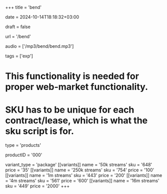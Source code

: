 +++
title = 'bend'

date = 2024-10-14T18:18:32+03:00

draft = false

url = '/bend'

audio = ['/mp3/bend/bend.mp3']

tags = ['exp']

# This functionality is needed for proper web-market functionality.
# SKU has to be unique for each contract/lease, which is what the sku script is for.

type = 'products'

productID = '000'

variant_type = 'package'
[[variants]]
name = '50k streams'
sku = '648'
price = '35'
[[variants]]
name = '250k streams'
sku = '754'
price = '100'
[[variants]]
name = '1m streams'
sku = '443'
price = '200'
[[variants]]
name = '4m streams'
sku = '561'
price = '600'
[[variants]]
name = '16m streams'
sku = '449'
price = '2000'
+++
